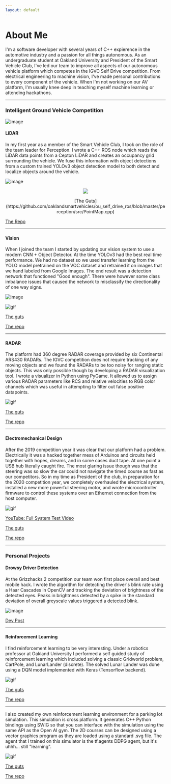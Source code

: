 ```yaml
---
layout: default
---
```


# About Me

I'm a software developer with several years of C++ expierence in the automotive industry and a passion for all things autonomous. As an undergraduate student at Oakland University and President of the Smart Vehicle Club, I've led our team to improve all aspects of our autonomous vehicle platform which competes in the IGVC Self Drive competition. From electrical engineering to machine vision, I've made personal contributions to every component of the vehicle. When I'm not working on our AV platform, I'm usually knee deep in teaching myself machine learning or attending hackathons. 

---

### Intelligent Ground Vehicle Competition

![image](/assets/images/gem.jpg)


#### LiDAR

In my first year as a member of the Smart Vehicle Club, I took on the role of the team leader for Perception. I wrote a C++ ROS node which reads the LiDAR data points from a Cepton LiDAR and creates an occupancy grid surrounding the vehicle. We fuse this information with object detections from a custom trained YOLOv3 object detection model to both detect and localize objects around the vehicle.

![image](/assets/images/lidar_on_roof.jpg)

<p align="center">
	<img src="/assets/images/lidar_road.gif">
</p>
<p align="center">
[The Guts](https://github.com/oaklandsmartvehicles/ou_self_drive_ros/blob/master/perception/src/PointMap.cpp)

[The Repo](https://github.com/oaklandsmartvehicles/ou_self_drive_ros/)
</p>

---

#### Vision

When I joined the team I started by updating our vision system to use a modern CNN + Object Detector. At the time YOLOv3 had the best real time performance. We had no dataset so we used transfer learning from the YOLO model pretrained on the VOC dataset and retrained it on images that we hand labeled from Google Images. The end result was a detection network that functioned "Good enough". There were however some class imbalance issues that caused the network to misclassify the directionality of one way signs.

![image](/assets/images/labeling.png)

![gif](/assets/images/LiDAR.gif)

[The guts](https://github.com/oaklandsmartvehicles/ou_self_drive_ros/blob/master/yolo/src/YOLO.cpp)

[The repo](https://github.com/oaklandsmartvehicles/ou_self_drive_ros/tree/master/yolo)

---

#### RADAR

The platform had 360 degree RADAR coverage provided by six Continental ARS430 RADARs. The IGVC competition does not require tracking of any moving objects and we found the RADARs to be too noisy for ranging static objects. This was only possible though by developing a RADAR visualization tool. I wrote a visualizer in Python using PyGame. It allowed us to assign various RADAR parameters like RCS and relative velocities to RGB color channels which was useful in attempting to filter out false positive datapoints.

![gif](/assets/images/RADAR.gif)

[The guts](https://github.com/oaklandsmartvehicles/ou_self_drive_ros/blob/add-RADAR/radar/visualize/main.py)

[The repo](https://github.com/oaklandsmartvehicles/ou_self_drive_ros/tree/add-RADAR/radar/visualize)

---

#### Electromechanical Design

After the 2019 competition year it was clear that our platform had a problem. Electrically it was a hacked together mess of Arduinos and circuits held together with hopes, dreams, and in some cases duct tape. At one point a USB hub literally caught fire. The most glaring issue though was that the steering was so slow the car could not navigate the timed course as fast as our competitors. So in my time as President of the club, in preparation for the 2020 competition year, we completely overhauled the electrical system, installed a new more powerful steering motor, and wrote microcontroller firmware to control these systems over an Ethernet connection from the host computer.

![gif](/assets/images/drive_by_wire_test.gif)

[YouTube: Full System Test Video](https://www.youtube.com/watch?v=7-SMA4yzBNs)

[The guts](https://github.com/oaklandsmartvehicles/DriveByWireECU/blob/master/DriveByWireECU/DriveByWireIO.c)

[The repo](https://github.com/oaklandsmartvehicles/DriveByWireECU/tree/master/DriveByWireECU)

---

### Personal Projects

#### Drowsy Driver Detection

At the Grizzhacks 2 competition our team won first place overall and best mobile hack. I wrote the algorithm for detecting the driver's blink rate using a Haar Cascades in OpenCV and tracking the deviation of brightness of the detected eyes. Peaks in brightness detected by a spike in the standard deviation of overall greyscale values triggered a detected blink.

![image](/assets/images/daydream.jpg)

[Dev Post](https://devpost.com/software/daydream-detector-aka-anti-sleep-5000)

---

#### Reinforcement Learning

I find reinforcement learning to be very interesting. Under a robotics professor at Oakland University I performed a self guided study of reinforcement learning which included solving a classic Gridworld problem, CartPole, and LunarLander (discrete). The solved Lunar Lander was done using a DQN model implemented with Keras (Tensorflow backend).

![gif](/assets/images/lunar_lander.gif)

[The guts](https://github.com/John-Brooks/ReinforcementLearning/blob/master/LunarLander/tfmodel.py)

[The repo](https://github.com/John-Brooks/ReinforcementLearning/tree/master/LunarLander)

---

I also created my own reinforcement learning environment for a parking lot simulation. This simulation is cross platform. It generates C++ Python bindings using SWIG so that you can interface with the simulation using the same API as the Open AI gym. The 2D courses can be designed using a vector graphics program as they are loaded using a standard .svg file. The agent that I trained on this simulator is the tf.agents DDPG agent, but it's uhhh... still "learning".

![gif](/assets/images/scared_car.gif)

[The guts](https://github.com/John-Brooks/IGVC-Gem-Simulator/blob/master/src/Vehicle.cpp)

[The repo](https://github.com/John-Brooks/IGVC-Gem-Simulator)

 

